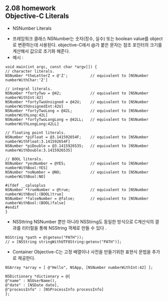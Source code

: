 2.08 homework  
Objective-C Literals
----
* NSNumber Literals

- 프레임워크 클래스 NSNumber는 숫자(정수, 실수) 또는 boolean value를 object로 변환하는데 사용된다. objective-C에서 @가 붙은 문자는 참조 포인터의 크기를 계산해서 값으로 초기화 해준다.
- 예시 : 

``` objc
void main(int argc, const char *argv[]) {
// character literals.
NSNumber *theLetterZ = @'Z';          // equivalent to [NSNumber numberWithChar:'Z']

// integral literals.
NSNumber *fortyTwo = @42;             // equivalent to [NSNumber numberWithInt:42]
NSNumber *fortyTwoUnsigned = @42U;    // equivalent to [NSNumber numberWithUnsignedInt:42U]
NSNumber *fortyTwoLong = @42L;        // equivalent to [NSNumber numberWithLong:42L]
NSNumber *fortyTwoLongLong = @42LL;   // equivalent to [NSNumber numberWithLongLong:42LL]

// floating point literals.
NSNumber *piFloat = @3.141592654F;    // equivalent to [NSNumber numberWithFloat:3.141592654F]
NSNumber *piDouble = @3.1415926535;   // equivalent to [NSNumber numberWithDouble:3.1415926535]

// BOOL literals.
NSNumber *yesNumber = @YES;           // equivalent to [NSNumber numberWithBool:YES]
NSNumber *noNumber = @NO;             // equivalent to [NSNumber numberWithBool:NO]

#ifdef __cplusplus
NSNumber *trueNumber = @true;         // equivalent to [NSNumber numberWithBool:(BOOL)true]
NSNumber *falseNumber = @false;       // equivalent to [NSNumber numberWithBool:(BOOL)false]
#endif
}
```

* NSSttring
NSNumber 뿐만 아니라 NSStirng도 동일한 방식으로 C계산식의 결과를 리터럴을 통해 NSString 객체로 만들 수 있다 .

``` objc
NSString *path = @(getenv("PATH"));
// = [NSString stringWithUTF8String:getenv("PATH")];
```

* Container 
Objective-C는 고정 배열이나 사전을 만들기위한 표현식 문법을 추가로 제공한다.
``` objc
NSArray *array = [ @"Hello", NSApp, [NSNumber numberWithInt:42] ];
```

``` objc
NSDictionary *dictionary = @{
@"name" : NSUserName(),
@"date" : [NSDate date],
@"processInfo" : [NSProcessInfo processInfo]
};
```


